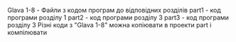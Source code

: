 Glava 1-8 - Файли з кодом програм до відповідних розділів
part1 - код програми розділу 1
part2 - код програми розділу 3
part3 - код програми розділу 3
Різні коди з "Glava 1-8" можна копіювати в проекти part і компілювати
